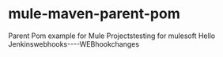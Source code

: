# mule-maven-parent-pom
Parent Pom example for Mule Projectstesting for mulesoft
Hello Jenkinswebhooks----WEBhookchanges

